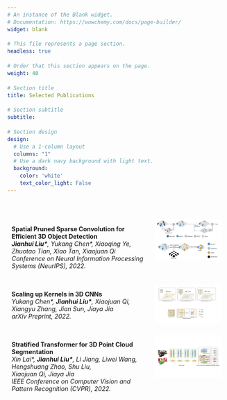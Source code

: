 ```yaml
---
# An instance of the Blank widget.
# Documentation: https://wowchemy.com/docs/page-builder/
widget: blank

# This file represents a page section.
headless: true

# Order that this section appears on the page.
weight: 40

# Section title
title: Selected Publications

# Section subtitle
subtitle:

# Section design
design:
  # Use a 1-column layout
  columns: "1"
  # Use a dark navy background with light text.
  background:
    color: 'white'
    text_color_light: False
---
```



<!-- **Spatial Pruned Sparse Convolution for Efficient 3D Object Detection**\
_Jianhui Liu*_, _Yukang Chen*_, _Xiaoqing Ye_, _Zhuotao Tian_, _Xiao Tan_, _Xiaojuan Qi_\
_Conference on Neural Information Processing Systems (NeurIPS), 2022._ -->

<!-- <img src="../publication/sps-conv/SPS-Conv.png" width = "300" height = "200" alt="图片说明" align=right /> -->

<br>
<br>


<div style="width:100%;border:0px;border-spacing:0px;border-collapse:separate;margin-right:auto;margin-left:auto; display: flex">	
	<div style="padding:10px;width:100%;vertical-align:middle">
    <p><b>Spatial Pruned Sparse Convolution for Efficient 3D Object Detection</b><br>
      <i><b>Jianhui Liu*</b>, Yukang Chen*, Xiaoqing Ye, Zhuotao Tian, Xiao Tan, Xiaojuan Qi</i><br>
      <i>Conference on Neural Information Processing Systems (NeurIPS), 2022.</i></p >
	</div>
	<div style="padding:10px;width:50%;vertical-align:middle">
			<img src='../publication/sps-conv/SPS-Conv.png' width="250">
	</div>
</div>

<div style="width:100%;border:0px;border-spacing:0px;border-collapse:separate;margin-right:auto;margin-left:auto; display: flex">	
	<div style="padding:10px;width:100%;vertical-align:middle">
    <p><b>Scaling up Kernels in 3D CNNs</b><br>
      <i>Yukang Chen*, <b>Jianhui Liu*</b>, Xiaojuan Qi, Xiangyu Zhang, Jian Sun, Jiaya Jia</i><br>
      <i>arXiv Preprint, 2022.</i></p >
	</div>
	<div style="padding:10px;width:50%;vertical-align:middle">
			<img src='../publication/sw-conv/SW-Conv.png' width="250">
	</div>
</div>

<!-- **Scaling up Kernels in 3D CNNs**\
_Yukang Chen*_, _Jianhui Liu*_, _Xiaojuan Qi_, _Xiangyu Zhang_, _Jian Sun_, _Jiaya Jia_\
_arxiv preprint_ -->

<!-- **Stratified Transformer for 3D Point Cloud Segmentation**\
_Xin Lai*_, _Jianhui Liu*_, _Li Jiang_, _Liwei Wang_, _Hengshuang Zhao_, _Shu Liu_, _Xiaojuan Qi_, _Jiaya Jia_,\
_IEEE Conference on Computer Vision and Pattern Recognition (CVPR), 2022._

 -->

<div style="width:100%;border:0px;border-spacing:0px;border-collapse:separate;margin-right:auto;margin-left:auto; display: flex">	
	<div style="padding:10px;width:100%;vertical-align:middle">
    <p><b>Stratified Transformer for 3D Point Cloud Segmentation</b><br>
      <i>Xin Lai*, <b>Jianhui Liu*</b>, Li Jiang, Liwei Wang, Hengshuang Zhao, Shu Liu, <br> Xiaojuan Qi, Jiaya Jia</i><br>
      <i>IEEE Conference on Computer Vision and Pattern Recognition (CVPR), 2022.</i></p >
	</div>
	<div style="padding:10px;width:50%;vertical-align:middle">
			<img src='../publication/stratified/Stratified.png' width="250">
	</div>
</div> 